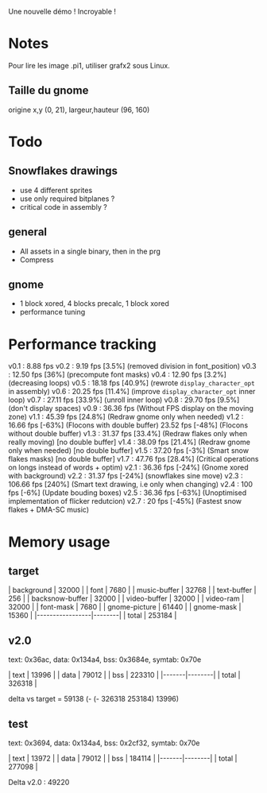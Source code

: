 Une nouvelle démo ! Incroyable !

# Notes

Pour lire les image .pi1, utiliser grafx2 sous Linux.

## Taille du gnome

origine x,y (0, 21), largeur,hauteur (96, 160)

# Todo

## Snowflakes drawings

- use 4 different sprites
- use only required bitplanes ?
- critical code in assembly ?

## general

- All assets in a single binary, then in the prg
- Compress

## gnome

- 1 block xored, 4 blocks precalc, 1 block xored
- performance tuning


# Performance tracking

v0.1 :  8.88 fps
v0.2 :  9.19 fps [3.5%]  (removed division in font_position)
v0.3 : 12.50 fps [36%]   (precompute font masks)
v0.4 : 12.90 fps [3.2%]  (decreasing loops)
v0.5 : 18.18 fps [40.9%] (rewrote `display_character_opt` in assembly)
v0.6 : 20.25 fps [11.4%] (improve `display_character_opt` inner loop)
v0.7 : 27.11 fps [33.9%] (unroll inner loop)
v0.8 : 29.70 fps [9.5%]  (don't display spaces)
v0.9 : 36.36 fps         (Without FPS display on the moving zone)
v1.1 : 45.39 fps [24.8%] (Redraw gnome only when needed)
v1.2 : 16.66 fps [-63%]  (Flocons with double buffer)
       23.52 fps [-48%]  (Flocons without double buffer)
v1.3 : 31.37 fps [33.4%] (Redraw flakes only when really moving) [no double buffer]
v1.4 : 38.09 fps [21.4%] (Redraw gnome only when needed) [no double buffer]
v1.5 : 37.20 fps [-3%]   (Smart snow flakes masks) [no double buffer]
v1.7 : 47.76 fps [28.4%] (Critical operations on longs instead of words + optim)
v2.1 : 36.36 fps [-24%]  (Gnome xored with background)
v2.2 : 31.37 fps [-24%]  (snowflakes sine move)
v2.3 : 106.66 fps [240%] (Smart text drawing, i.e only when changing)
v2.4 : 100 fps   [-6%]   (Update bouding boxes)
v2.5 : 36.36 fps [-63%]  (Unoptimised implementation of flicker redutcion)
v2.7 : 20 fps    [-45%]  (Fastest snow flakes + DMA-SC music)

# Memory usage

## target

| background      | 32000  |
| font            | 7680   |
| music-buffer    | 32768  |
| text-buffer     | 256    |
| backsnow-buffer | 32000  |
| video-buffer    | 32000  |
| video-ram       | 32000  |
| font-mask       | 7680   |
| gnome-picture   | 61440  |
| gnome-mask      | 15360  |
|-----------------|--------|
| total           | 253184 |

## v2.0

text: 0x36ac, data: 0x134a4, bss: 0x3684e, symtab: 0x70e

| text  | 13996  |
| data  | 79012  |
| bss   | 223310 |
|-------|--------|
| total | 326318 |

delta vs target = 59138 (- (- 326318 253184) 13996)

## test

text: 0x3694, data: 0x134a4, bss: 0x2cf32, symtab: 0x70e

| text  | 13972  |
| data  | 79012  |
| bss   | 184114 |
|-------|--------|
| total | 277098 |

Delta v2.0 : 49220


